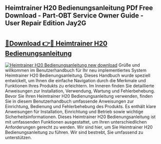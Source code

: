 ## Heimtrainer H20 Bedienungsanleitung PDf Free Download - Part-OBT Service Owner Guide - User Repair Edition Jay2G

# <h2><a href="http://df3tuq.blite.top/?on=Heimtrainer+H20+Bedienungsanleitung">🔗Download 👉🔴 Heimtrainer H20 Bedienungsanleitung</a></h2>

[![Heimtrainer H20 Bedienungsanleitung new download](https://i.imgur.com/lujVjoI.png)](http://df3tuq.blite.top/?on=Heimtrainer+H20+Bedienungsanleitung)
Grüße und willkommen im Benutzerhandbuch für Ihr neu implementiertes System Heimtrainer H20 Bedienungsanleitung. Dieses Handbuch wurde speziell entwickelt, um Ihnen die einfache Navigation durch die Merkmale und Funktionen Ihres Produkts zu erleichtern. Im Inneren finden Sie detaillierte Anweisungen zur Installation, Verwendung, Wartung und Fehlerbehebung. Bevor Sie Ihren Heimtrainer H20 Bedienungsanleitung verwenden, finden Sie in diesem Benutzerhandbuch umfassende Anweisungen zur Einrichtung, Bedienung und Fehlerbehebung des Produkts. Es enthält klare Anweisungen für Installation, Einrichtung und Betrieb sowie wichtige Sicherheitsinformationen. Dieses Heimtrainer H20 Bedienungsanleitung ist mit umfassenden Funktionen ausgestattet, um Ihren unterschiedlichen Anforderungen gerecht zu werden. Wir sind hier, um Sie Heimtrainer H20 Bedienungsanleitung zu führen. Wir sind bestrebt, Sie umfassend zu unterstützen.
